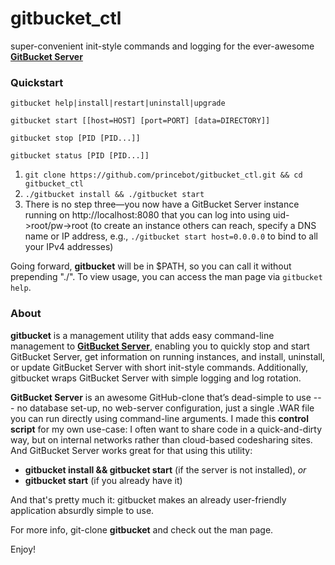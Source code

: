 # gitbucket_ctl
super-convenient init-style commands and logging for the ever-awesome **[GitBucket Server](https://github.com/takezoe/gitbucket)**

### Quickstart

```
gitbucket help|install|restart|uninstall|upgrade

gitbucket start [[host=HOST] [port=PORT] [data=DIRECTORY]]

gitbucket stop [PID [PID...]]

gitbucket status [PID [PID...]]
```

1. `git clone https://github.com/princebot/gitbucket_ctl.git && cd gitbucket_ctl`
2. `./gitbucket install && ./gitbucket start`
3. There is no step three—you now have a GitBucket Server instance running on http://localhost:8080 that you can log into using uid->root/pw->root (to create an instance others can reach, specify a DNS name or IP address, e.g., `./gitbucket start host=0.0.0.0` to bind to all your IPv4 addresses)

Going forward, **gitbucket** will be in $PATH, so you can call it without prepending "./". To view usage, you can access the man page via `gitbucket help`.

### About

**gitbucket**  is  a  management  utility  that adds easy command-line management to **[GitBucket Server](https://github.com/takezoe/gitbucket)**, enabling you to quickly stop and start GitBucket
Server, get information on running instances, and install, uninstall, or update GitBucket Server with short init-style commands. Additionally, gitbucket wraps GitBucket Server with simple logging and log rotation.

**GitBucket  Server** is an awesome GitHub-clone that’s dead-simple to use --- no database set-up, no web-server
configuration, just a single .WAR file you can run directly using command-line arguments. I made this **control script** for my own use-case: I often want to share code in a quick-and-dirty way, but on internal networks rather than cloud-based codesharing sites. And GitBucket Server works great for that using this utility:

* **gitbucket install && gitbucket start** (if the server is not installed), *or*
* **gitbucket start** (if you already have it)

And that's pretty much it: gitbucket makes an already user-friendly application absurdly simple to use.

For more info, git-clone **gitbucket** and check out the man page.

Enjoy!
